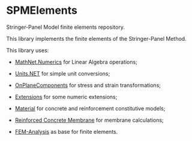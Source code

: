 # SPMElements
Stringer-Panel Model finite elements repository.

This library implements the finite elements of the Stringer-Panel Method.

This library uses:

- [MathNet.Numerics](https://github.com/mathnet/mathnet-numerics) for Linear Algebra operations;

- [Units.NET](https://github.com/angularsen/UnitsNet) for simple unit conversions;

- [OnPlaneComponents](https://github.com/andrefmello91/On-Plane-Components) for stress and strain transformations;

- [Extensions](https://github.com/andrefmello91/Extensions) for some numeric extensions;

- [Material](https://github.com/andrefmello91/Material) for concrete and reinforcement constitutive models;

- [Reinforced Concrete Membrane](https://github.com/andrefmello91/Reinforced-Concrete-Membrane) for membrane calculations;

- [FEM-Analysis](https://github.com/andrefmello91/FEM-Analysis) as base for finite elements.